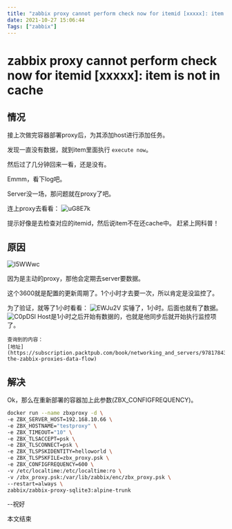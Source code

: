 ```yaml
---
title: "zabbix proxy cannot perform check now for itemid [xxxxx]: item is not in cache"
date: 2021-10-27 15:06:44
Tags: ["zabbix"]
---
```


# zabbix proxy cannot perform check now for itemid [xxxxx]: item is not in cache

## 情况

接上次做完容器部署proxy后，为其添加host进行添加任务。

发现一直没有数据，就到item里面执行 `execute now`。

然后过了几分钟回来一看，还是没有。 

Emmm，看下log吧。

Server没一场，那问题就在proxy了吧。

连上proxy去看看：
![uG8E7k](https://gitee.com/chenweil/aLong_note/raw/master/upimg/uG8E7k.png)

提示好像是去检查对应的itemid，然后说item不在还cache中。
赶紧上网科普！

## 原因

![I5WWwc](https://gitee.com/chenweil/aLong_note/raw/master/upimg/I5WWwc.png)

因为是主动的proxy，那他会定期去server要数据。

这个3600就是配置的更新周期了。1个小时才去要一次，所以肯定是没监控了。

为了验证，就等了1小时看看：
![EWJu2V](https://gitee.com/chenweil/aLong_note/raw/master/upimg/EWJu2V.png)
实锤了，1小时。后面也就有了数据。
![C0pDSl](https://gitee.com/chenweil/aLong_note/raw/master/upimg/C0pDSl.png)
Host是1小时之后开始有数据的，也就是他同步后就开始执行监控项了。 

    查询到的内容：
    [地址](https://subscription.packtpub.com/book/networking_and_servers/9781784399764/1/ch01lvl1sec10/understanding-the-zabbix-proxies-data-flow)

## 解决

Ok，那么在重新部署的容器加上此参数(ZBX_CONFIGFREQUENCY)。

```bash
docker run --name zbxproxy -d \
-e ZBX_SERVER_HOST=192.168.10.66 \
-e ZBX_HOSTNAME="testproxy" \
-e ZBX_TIMEOUT="10" \
-e ZBX_TLSACCEPT=psk \
-e ZBX_TLSCONNECT=psk \
-e ZBX_TLSPSKIDENTITY=helloworld \
-e ZBX_TLSPSKFILE=zbx_proxy.psk \
-e ZBX_CONFIGFREQUENCY=600 \
-v /etc/localtime:/etc/localtime:ro \
-v /zbx_proxy.psk:/var/lib/zabbix/enc/zbx_proxy.psk \
--restart=always \
zabbix/zabbix-proxy-sqlite3:alpine-trunk
```

--祝好

本文结束